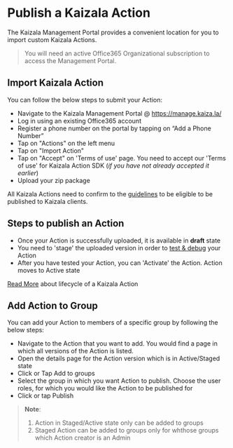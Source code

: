# Publish a Kaizala Action

The Kaizala Management Portal provides a convenient location for you to import custom Kaizala Actions.

>   You will need an active Office365 Organizational subscription to access the Management Portal.

## Import Kaizala Action
You can follow the below steps to submit your Action:
*   Navigate to the Kaizala Management Portal @ https://manage.kaiza.la/
*   Log in using an existing Office365 account
*   Register a phone number on the portal by tapping on “Add a Phone Number”
*   Tap on "Actions" on the left menu
*   Tap on "Import Action"
*   Tap on "Accept" on 'Terms of use' page. You need to accept our 'Terms of use' for Kaizala Action SDK (*if you have not already accepted it earlier*)
*   Upload your zip package

All Kaizala Actions need to confirm to the [guidelines](validation.md) to be eligible to be published to Kaizala clients.

## Steps to publish an Action
*   Once your Action is successfully uploaded, it is available in **draft** state
*   You need to 'stage' the uploaded version in order to [test & debug](test.md) your Action
*   After you have tested your Action, you can 'Activate' the Action. Action moves to Active state

[Read More](ActionLifecycle.md) about lifecycle of a Kaizala Action

## Add Action to Group
You can add your Action to members of a specific group by following the below steps:
*   Navigate to the Action that you want to add. You would find a page in which all versions of the Action is listed.
*   Open the details page for the Action version which is in Active/Staged state
*   Click or Tap Add to groups
*   Select the group in which you want Action to publish. Choose the user roles, for which you would like the Action to be published for
*   Click or tap Publish

> **Note**:<ol>
    <li>Action in Staged/Active state only can be added to groups</li>
    <li>Staged Action can be added to groups only for whthose groups which Action creator is an Admin </li>
    </ol>
